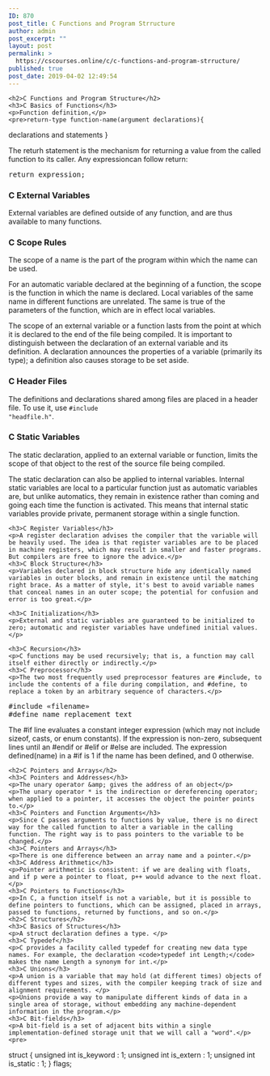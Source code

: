 ```yaml
---
ID: 870
post_title: C Functions and Program Strructure
author: admin
post_excerpt: ""
layout: post
permalink: >
  https://cscourses.online/c/c-functions-and-program-strructure/
published: true
post_date: 2019-04-02 12:49:54
---
```

    <h2>C Functions and Program Structure</h2>
    <h3>C Basics of Functions</h3>
    <p>Function definition,</p>
    <pre>return-type function-name(argument declarations){
  declarations and statements
}</pre>
    <p>The returh statement is the mechanism for returning a value from the called function to its caller. Any expressioncan follow return:</p>
    <pre>return expression;</pre> 
    <h3>C External Variables</h3>
    <p>External variables are defined outside of any function, and are thus available to many functions.</p>
    <h3>C Scope Rules</h3>
    <p>The scope of a name is the part of the program within which the name can be used. </p>
    <p>For an automatic variable declared at the beginning of a function, the scope is the function in which the name is declared. Local variables of the same name in different functions are unrelated. The same is true of the parameters of the function, which are in effect local variables. </p>
    <p>The scope of an external variable or a function lasts from the point at which it is declared to the end of the file being compiled. It is important to distinguish between the declaration of an external variable and its definition. A declaration announces the properties of a variable (primarily its type); a definition also causes storage to be set aside. </p>
    <h3>C Header Files</h3>
    <p>The definitions and declarations shared among files are placed in a header file. To use it, use <code>#include "headfile.h"</code>.</p>
    <h3>C Static Variables</h3>
    <p>The static declaration, applied to an external variable or function, limits the scope of that object to the rest of the source file being compiled.</p>
    <p>The static declaration can also be applied to internal variables. Internal static variables are local to a particular function just as automatic variables
are, but unlike automatics, they remain in existence rather than coming and going each time the function is activated. This means that internal static
variables provide private, permanent storage within a single function.</p>

    <h3>C Register Variables</h3>
    <p>A register declaration advises the compiler that the variable will be heavily used. The idea is that register variables are to be placed in machine registers, which may result in smaller and faster programs. But compilers are free to ignore the advice.</p>
    <h3>C Block Structure</h3>
    <p>Variables declared in block structure hide any identically named variables in outer blocks, and remain in existence until the matching right brace. As a matter of style, it's best to avoid variable names that conceal names in an outer scope; the potential for confusion and error is too great.</p>

    <h3>C Initialization</h3>
    <p>External and static variables are guaranteed to be initialized to zero; automatic and register variables have undefined initial values.</p>

    <h3>C Recursion</h3>
    <p>C functions may be used recursively; that is, a function may call itself either directly or indirectly.</p>
    <h3>C Preprocessor</h3>
    <p>The two most frequently used preprocessor features are #include, to include the contents of a file during compilation, and #define, to replace a token by an arbitrary sequence of characters.</p>
<pre>
#include «filename»
#define name replacement text
</pre>
<p>The #if line evaluates a constant integer expression (which may not include sizeof, casts, or enum constants). If the expression is non-zero, subsequent
lines until an #endif or #elif or #else are included. The expression defined(name) in a #if is 1 if the name has been defined, and 0 otherwise.</p>

    <h2>C Pointers and Arrays</h2>
    <h3>C Pointers and Addresses</h3>
    <p>The unary operator &amp; gives the address of an object</p>
    <p>The unary operator * is the indirection or dereferencing operator; when applied to a pointer, it accesses the object the pointer points to.</p>
    <h3>C Pointers and Function Arguments</h3>
    <p>Since C passes arguments to functions by value, there is no direct way for the called function to alter a variable in the calling function. The right way is to pass pointers to the variable to be changed.</p>
    <h3>C Pointers and Arrays</h3>
    <p>There is one difference between an array name and a pointer.</p>
    <h3>C Address Arithmetic</h3>
    <p>Pointer arithmetic is consistent: if we are dealing with floats, and if p were a pointer to float, p++ would advance to the next float.</p>
    <h3>C Pointers to Functions</h3>
    <p>In C, a function itself is not a variable, but it is possible to define pointers to functions, which can be assigned, placed in arrays, passed to functions, returned by functions, and so on.</p>
    <h2>C Structures</h2>
    <h3>C Basics of Structures</h3>
    <p>A struct declaration defines a type. </p>
    <h3>C Typedef</h3>
    <p>C provides a facility called typedef for creating new data type names. For example, the declaration <code>typedef int Length;</code> makes the name Length a synonym for int.</p>
    <h3>C Unions</h3>
    <p>A union is a variable that may hold (at different times) objects of different types and sizes, with the compiler keeping track of size and alignment requirements. </p>
    <p>Unions provide a way to manipulate different kinds of data in a single area of storage, without embedding any machine-dependent information in the program.</p>
    <h3>C Bit-fields</h3>
    <p>A bit-field is a set of adjacent bits within a single implementation-defined storage unit that we will call a "word".</p>
    <pre>
struct {
 unsigned int is_keyword : 1;
 unsigned int is_extern : 1;
 unsigned int is_static : 1;
} flags;    
    </pre>